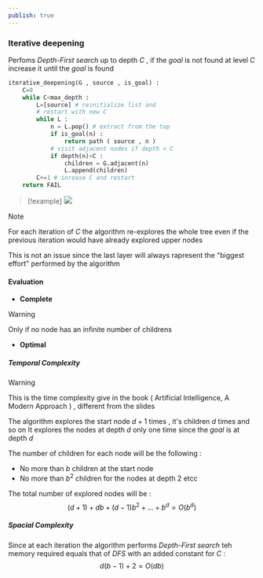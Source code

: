 ```yaml
---
publish: true
---
```

### Iterative deepening

Perfoms *Depth-First search* up to depth $C$ , if the *goal* is not found at level $C$ increase it until the *goal* is found

```python
iterative_deepening(G , source , is_goal) :
	C=0
	while C<max_depth :
		L=[source] # reinitialize list and
		# restart with new C
		while L : 
			n = L.pop() # extract from the top
			if is_goal(n) :
				return path ( source , n )
			# visit adjacent nodes if depth < C
			if depth(n)<C :
				children = G.adjacent(n)
				L.append(children)
		C+=1 # inrease C and restart
	return FAIL 
```

>[!example] 
>![](https://www.baeldung.com/wp-content/uploads/sites/4/2021/09/id-768x665.jpg)

>[!note] 
>For each iteration of $C$ the algorithm re-explores the whole tree even if the previous iteration would have already explored upper nodes 
>
>This is not an issue since the last layer will always rapresent the "biggest effort" performed by the algorithm
>

#### Evaluation

+ **Complete** 
>[!warning] 
>Only if no node has an infinite number of childrens
+ **Optimal** 

##### Temporal Complexity

>[!warning] 
>This is the time complexity give in the book ( Artificial Intelligence, A Modern Approach ) , different from the slides

The algorithm explores the start node $d+1$ times , it's children $d$ times and so on
It explores the nodes at depth $d$ only one time since the *goal* is at depth $d$ 

The number of children for each node will be the following : 
+ No more than $b$ children at the start node
+ No more than $b^2$ children for the nodes at depth $2$ etcc

The total number of explored nodes will be :
$$(d+1) + db + (d-1)b^2 + \dots + b^d = O(b^d)$$
##### Spacial Complexity

Since at each iteration the algorithm performs *Depth-First search* teh memory required equals that of *DFS* with an added constant for $C$ :
$$d(b-1) + 2 = O(db)$$
